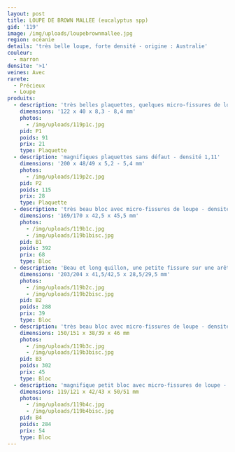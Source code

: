 ```yaml
---
layout: post
title: LOUPE DE BROWN MALLEE (eucalyptus spp)
gid: '119'
image: /img/uploads/loupebrownmallee.jpg
region: océanie
details: 'très belle loupe, forte densité - origine : Australie'
couleur:
  - marron
densite: '>1'
veines: Avec
rarete:
  - Précieux
  - Loupe
produits:
  - description: 'très belles plaquettes, quelques micro-fissures de loupe - densité 1,12'
    dimensions: '122 x 40 x 8,3 - 8,4 mm'
    photos:
      - /img/uploads/119p1c.jpg
    pid: P1
    poids: 91
    prix: 21
    type: Plaquette
  - description: 'magnifiques plaquettes sans défaut - densité 1,11'
    dimensions: '200 x 48/49 x 5,2 - 5,4 mm'
    photos:
      - /img/uploads/119p2c.jpg
    pid: P2
    poids: 115
    prix: 28
    type: Plaquette
  - description: 'très beau bloc avec micro-fissures de loupe - densité 1,20'
    dimensions: '169/170 x 42,5 x 45,5 mm'
    photos:
      - /img/uploads/119b1c.jpg
      - /img/uploads/119b1bisc.jpg
    pid: B1
    poids: 392
    prix: 68
    type: Bloc
  - description: 'Beau et long quillon, une petite fissure sur une arête - densité 1,16'
    dimensions: '203/204 x 41,5/42,5 x 28,5/29,5 mm'
    photos:
      - /img/uploads/119b2c.jpg
      - /img/uploads/119b2bisc.jpg
    pid: B2
    poids: 288
    prix: 39
    type: Bloc
  - description: 'très beau bloc avec micro-fissures de loupe - densité 1,13'
    dimensions: 150/151 x 38/39 x 46 mm
    photos:
      - /img/uploads/119b3c.jpg
      - /img/uploads/119b3bisc.jpg
    pid: B3
    poids: 302
    prix: 45
    type: Bloc
  - description: 'magnifique petit bloc avec micro-fissures de loupe - densité 1,10'
    dimensions: 119/121 x 42/43 x 50/51 mm
    photos:
      - /img/uploads/119b4c.jpg
      - /img/uploads/119b4bisc.jpg
    pid: B4
    poids: 284
    prix: 54
    type: Bloc
---
```


